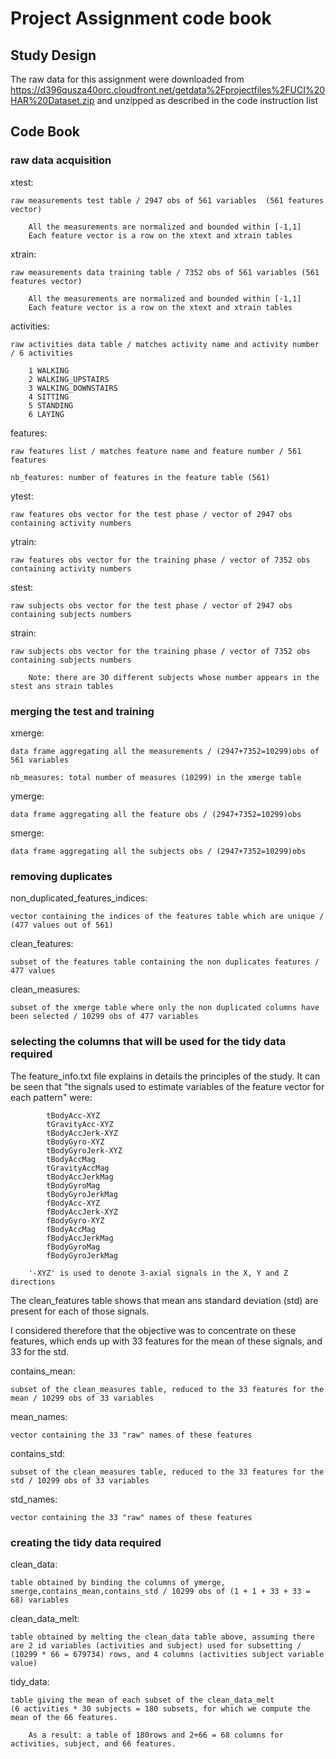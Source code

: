 # Project Assignment code book
## Study Design
The raw data for this assignment were downloaded from 
		https://d396qusza40orc.cloudfront.net/getdata%2Fprojectfiles%2FUCI%20HAR%20Dataset.zip 
and unzipped as described in the code instruction list

## Code Book
### raw data acquisition
xtest: 		
	
	raw measurements test table / 2947 obs of 561 variables  (561 features vector)

		All the measurements are normalized and bounded within [-1,1]
		Each feature vector is a row on the xtext and xtrain tables
		
xtrain:		
	
	raw measurements data training table / 7352 obs of 561 variables (561 features vector)

		All the measurements are normalized and bounded within [-1,1]
		Each feature vector is a row on the xtext and xtrain tables
		
activities:	

	raw activities data table / matches activity name and activity number / 6 activities

		1 WALKING
		2 WALKING_UPSTAIRS
		3 WALKING_DOWNSTAIRS
		4 SITTING
		5 STANDING
		6 LAYING

features:	

	raw features list / matches feature name and feature number / 561 features
	
	nb_features: number of features in the feature table (561)
	
ytest:		

	raw features obs vector for the test phase / vector of 2947 obs containing activity numbers

ytrain:		

	raw features obs vector for the training phase / vector of 7352 obs containing activity numbers

stest:		

	raw subjects obs vector for the test phase / vector of 2947 obs containing subjects numbers

strain:		

	raw subjects obs vector for the training phase / vector of 7352 obs containing subjects numbers

		Note: there are 30 different subjects whose number appears in the stest ans strain tables

### merging the test and training 
xmerge:		

	data frame aggregating all the measurements / (2947+7352=10299)obs of 561 variables
	
	nb_measures: total number of measures (10299) in the xmerge table

ymerge:		

	data frame aggregating all the feature obs / (2947+7352=10299)obs

smerge:		

	data frame aggregating all the subjects obs / (2947+7352=10299)obs

### removing duplicates 
non_duplicated_features_indices: 

	vector containing the indices of the features table which are unique / (477 values out of 561)

clean_features:	

	subset of the features table containing the non duplicates features / 477 values

clean_measures:	

	subset of the xmerge table where only the non duplicated columns have been selected / 10299 obs of 477 variables
				
### selecting the columns that will be used for the tidy data required
The feature_info.txt file explains in details the principles of the study. It can be seen that "the signals used to estimate variables of the feature vector for each pattern" were:
			
			tBodyAcc-XYZ
			tGravityAcc-XYZ
			tBodyAccJerk-XYZ
			tBodyGyro-XYZ
			tBodyGyroJerk-XYZ
			tBodyAccMag
			tGravityAccMag
			tBodyAccJerkMag
			tBodyGyroMag
			tBodyGyroJerkMag
			fBodyAcc-XYZ
			fBodyAccJerk-XYZ
			fBodyGyro-XYZ
			fBodyAccMag
			fBodyAccJerkMag
			fBodyGyroMag
			fBodyGyroJerkMag
		
		'-XYZ' is used to denote 3-axial signals in the X, Y and Z directions

The clean_features table shows that mean ans standard deviation (std) are present for each of those signals.
		
I considered therefore that the objective was to concentrate on these features, which ends up with 33 features for the mean of these signals, and 33 for the std.
		
contains_mean:	

	subset of the clean_measures table, reduced to the 33 features for the mean / 10299 obs of 33 variables

mean_names:		

	vector containing the 33 "raw" names of these features

contains_std:	

	subset of the clean_measures table, reduced to the 33 features for the std / 10299 obs of 33 variables

std_names:		

	vector containing the 33 "raw" names of these features

### creating the tidy data required
clean_data:		

	table obtained by binding the columns of ymerge, smerge,contains_mean,contains_std / 10299 obs of (1 + 1 + 33 + 33 = 68) variables

clean_data_melt: 

	table obtained by melting the clean_data table above, assuming there are 2 id variables (activities and subject) used for subsetting / (10299 * 66 = 679734) rows, and 4 columns (activities subject variable value)
				
tidy_data:		

	table giving the mean of each subset of the clean_data_melt 
	(6 activities * 30 subjects = 180 subsets, for which we compute the mean of the 66 features.
				
		As a result: a table of 180rows and 2+66 = 68 columns for activities, subject, and 66 features.
				